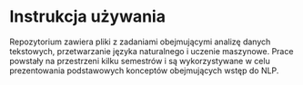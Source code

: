 # Instrukcja używania

Repozytorium zawiera pliki z zadaniami obejmującymi analizę danych tekstowych, przetwarzanie języka naturalnego i uczenie maszynowe. Prace powstały na przestrzeni kilku semestrów i są wykorzystywane w celu prezentowania podstawowych konceptów obejmujących wstęp do NLP.
